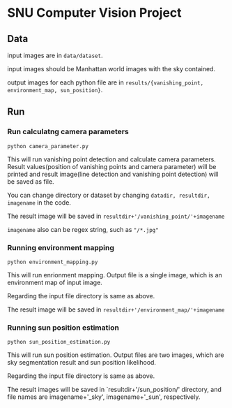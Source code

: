 # SNU Computer Vision Project

## Data
input images are in `data/dataset`.

input images should be Manhattan world images with the sky contained.

output images for each python file are in `results/{vanishing_point, environment_map, sun_position}`.

## Run
### Run calculatng camera parameters
```
python camera_parameter.py
```
This will run vanishing point detection and calculate camera parameters. Result values(position of vanishing points and camera parameter) will be printed and result image(line detection and vanishing point detection) will be saved as file.


You can change directory or dataset by changing `datadir, resultdir, imagename` in the code.

The result image will be saved in `resultdir+'/vanishing_point/'+imagename`

`imagename` also can be regex string, such as `"/*.jpg"`


### Running environment mapping
```
python environment_mapping.py
```
This will run enrionment mapping. Output file is a single image, which is an environment map of input image.

Regarding the input file directory is same as above.

The result image will be saved in `resultdir+'/environment_map/'+imagename`

### Running sun position estimation
```
python sun_position_estimation.py
```
This will run sun position estimation. Output files are two images, which are sky segmentation result and sun position likelihood.

Regarding the input file directory is same as above.

The result images will be saved in `resultdir+'/sun_position/' directory, and file names are imagename+'_sky', imagename+'_sun', respectively.
